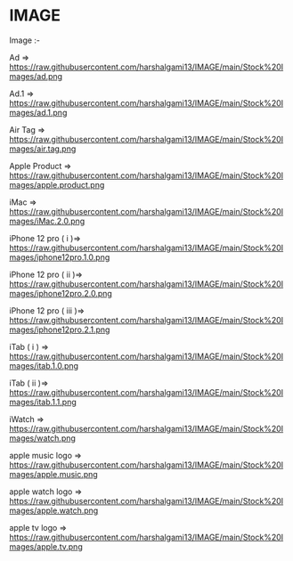 # IMAGE

Image :-  


Ad => <a href="https://raw.githubusercontent.com/harshalgami13/IMAGE/main/Stock%20Images/ad.png">https://raw.githubusercontent.com/harshalgami13/IMAGE/main/Stock%20Images/ad.png</a>

Ad.1 => <a href="https://raw.githubusercontent.com/harshalgami13/IMAGE/main/Stock%20Images/ad.1.png">https://raw.githubusercontent.com/harshalgami13/IMAGE/main/Stock%20Images/ad.1.png</a>

Air Tag => <a href="https://raw.githubusercontent.com/harshalgami13/IMAGE/main/Stock%20Images/air.tag.png">https://raw.githubusercontent.com/harshalgami13/IMAGE/main/Stock%20Images/air.tag.png</a>

Apple Product => <a href="https://raw.githubusercontent.com/harshalgami13/IMAGE/main/Stock%20Images/apple.product.png">https://raw.githubusercontent.com/harshalgami13/IMAGE/main/Stock%20Images/apple.product.png</a>

iMac => <a href="https://raw.githubusercontent.com/harshalgami13/IMAGE/main/Stock%20Images/iMac.2.0.png">https://raw.githubusercontent.com/harshalgami13/IMAGE/main/Stock%20Images/iMac.2.0.png</a>

iPhone 12 pro ( i )=> <a href="https://raw.githubusercontent.com/harshalgami13/IMAGE/main/Stock%20Images/iphone12pro.1.0.png">https://raw.githubusercontent.com/harshalgami13/IMAGE/main/Stock%20Images/iphone12pro.1.0.png</a>

iPhone 12 pro ( ii )=> <a href="https://raw.githubusercontent.com/harshalgami13/IMAGE/main/Stock%20Images/iphone12pro.2.0.png">https://raw.githubusercontent.com/harshalgami13/IMAGE/main/Stock%20Images/iphone12pro.2.0.png</a>

iPhone 12 pro ( iii )=> <a href="https://raw.githubusercontent.com/harshalgami13/IMAGE/main/Stock%20Images/iphone12pro.2.1.png">https://raw.githubusercontent.com/harshalgami13/IMAGE/main/Stock%20Images/iphone12pro.2.1.png</a>

iTab ( i ) => <a href="https://raw.githubusercontent.com/harshalgami13/IMAGE/main/Stock%20Images/itab.1.0.png">https://raw.githubusercontent.com/harshalgami13/IMAGE/main/Stock%20Images/itab.1.0.png</a>

iTab ( ii )=> <a href="https://raw.githubusercontent.com/harshalgami13/IMAGE/main/Stock%20Images/itab.1.1.png">https://raw.githubusercontent.com/harshalgami13/IMAGE/main/Stock%20Images/itab.1.1.png</a>

iWatch => <a href="https://raw.githubusercontent.com/harshalgami13/IMAGE/main/Stock%20Images/watch.png">https://raw.githubusercontent.com/harshalgami13/IMAGE/main/Stock%20Images/watch.png</a>

apple music logo => <a href="https://raw.githubusercontent.com/harshalgami13/IMAGE/main/Stock%20Images/apple.music.png">https://raw.githubusercontent.com/harshalgami13/IMAGE/main/Stock%20Images/apple.music.png</a>

apple watch logo => <a href="https://raw.githubusercontent.com/harshalgami13/IMAGE/main/Stock%20Images/apple.watch.png">https://raw.githubusercontent.com/harshalgami13/IMAGE/main/Stock%20Images/apple.watch.png</a>

apple tv logo => <a href="https://raw.githubusercontent.com/harshalgami13/IMAGE/main/Stock%20Images/apple.tv.png">https://raw.githubusercontent.com/harshalgami13/IMAGE/main/Stock%20Images/apple.tv.png</a>
